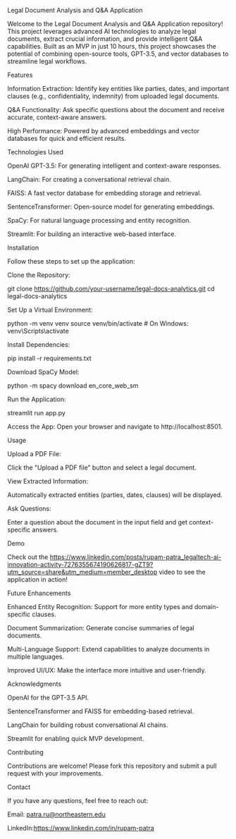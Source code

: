 Legal Document Analysis and Q&A Application

Welcome to the Legal Document Analysis and Q&A Application repository! This project leverages advanced AI technologies to analyze legal documents, extract crucial information, and provide intelligent Q&A capabilities. Built as an MVP in just 10 hours, this project showcases the potential of combining open-source tools, GPT-3.5, and vector databases to streamline legal workflows.

Features

Information Extraction: Identify key entities like parties, dates, and important clauses (e.g., confidentiality, indemnity) from uploaded legal documents.

Q&A Functionality: Ask specific questions about the document and receive accurate, context-aware answers.

High Performance: Powered by advanced embeddings and vector databases for quick and efficient results.

Technologies Used

OpenAI GPT-3.5: For generating intelligent and context-aware responses.

LangChain: For creating a conversational retrieval chain.

FAISS: A fast vector database for embedding storage and retrieval.

SentenceTransformer: Open-source model for generating embeddings.

SpaCy: For natural language processing and entity recognition.

Streamlit: For building an interactive web-based interface.

Installation

Follow these steps to set up the application:

Clone the Repository:

git clone https://github.com/your-username/legal-docs-analytics.git
cd legal-docs-analytics

Set Up a Virtual Environment:

python -m venv venv
source venv/bin/activate  # On Windows: venv\Scripts\activate

Install Dependencies:

pip install -r requirements.txt

Download SpaCy Model:

python -m spacy download en_core_web_sm

Run the Application:

streamlit run app.py

Access the App:
Open your browser and navigate to http://localhost:8501.

Usage

Upload a PDF File:

Click the "Upload a PDF file" button and select a legal document.

View Extracted Information:

Automatically extracted entities (parties, dates, clauses) will be displayed.

Ask Questions:

Enter a question about the document in the input field and get context-specific answers.

Demo

Check out the https://www.linkedin.com/posts/rupam-patra_legaltech-ai-innovation-activity-7276355674190626817-gZT9?utm_source=share&utm_medium=member_desktop video to see the application in action!

Future Enhancements

Enhanced Entity Recognition: Support for more entity types and domain-specific clauses.

Document Summarization: Generate concise summaries of legal documents.

Multi-Language Support: Extend capabilities to analyze documents in multiple languages.

Improved UI/UX: Make the interface more intuitive and user-friendly.

Acknowledgments

OpenAI for the GPT-3.5 API.

SentenceTransformer and FAISS for embedding-based retrieval.

LangChain for building robust conversational AI chains.

Streamlit for enabling quick MVP development.

Contributing

Contributions are welcome! Please fork this repository and submit a pull request with your improvements.


Contact

If you have any questions, feel free to reach out:

Email: patra.ru@northeastern.edu

LinkedIn:https://www.linkedin.com/in/rupam-patra

